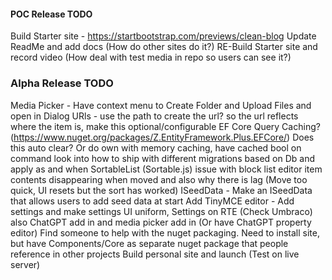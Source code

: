 
#### POC Release TODO

Build Starter site - https://startbootstrap.com/previews/clean-blog
Update ReadMe and add docs (How do other sites do it?)
RE-Build Starter site and record video (How deal with test media in repo so users can see it?)

### Alpha Release TODO

Media Picker - Have context menu to Create Folder and Upload Files and open in Dialog
URls - use the path to create the url? so the url reflects where the item is, make this optional/configurable
EF Core Query Caching? (https://www.nuget.org/packages/Z.EntityFramework.Plus.EFCore/) Does this auto clear? Or do own with memory caching, have cached bool on command
look into how to ship with different migrations based on Db and apply as and when
SortableList (Sortable.js) issue with block list editor item contents disappearing when moved and also why there is lag (Move too quick, UI resets but the sort has worked)
ISeedData - Make an ISeedData that allows users to add seed data at start
Add TinyMCE editor - Add settings and make settings UI uniform, Settings on RTE (Check Umbraco) also ChatGPT add in and media picker add in (Or have ChatGPT property editor)
Find someone to help with the nuget packaging. Need to install site, but have Components/Core as separate nuget package that people reference in other projects
Build personal site and launch (Test on live server)
